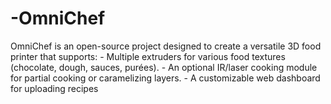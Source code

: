 # -OmniChef
OmniChef is an open-source project designed to create a versatile 3D food printer that supports: - Multiple extruders for various food textures (chocolate, dough, sauces, purées). - An optional IR/laser cooking module for partial cooking or caramelizing layers. - A customizable web dashboard for uploading recipes 
